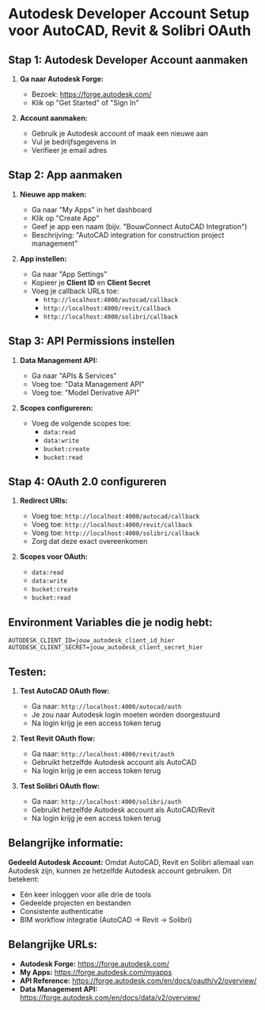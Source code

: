 # Autodesk Developer Account Setup voor AutoCAD, Revit & Solibri OAuth

## Stap 1: Autodesk Developer Account aanmaken

1. **Ga naar Autodesk Forge:**
   - Bezoek: https://forge.autodesk.com/
   - Klik op "Get Started" of "Sign In"

2. **Account aanmaken:**
   - Gebruik je Autodesk account of maak een nieuwe aan
   - Vul je bedrijfsgegevens in
   - Verifieer je email adres

## Stap 2: App aanmaken

1. **Nieuwe app maken:**
   - Ga naar "My Apps" in het dashboard
   - Klik op "Create App"
   - Geef je app een naam (bijv. "BouwConnect AutoCAD Integration")
   - Beschrijving: "AutoCAD integration for construction project management"

2. **App instellen:**
   - Ga naar "App Settings"
   - Kopieer je **Client ID** en **Client Secret**
   - Voeg je callback URLs toe:
     - `http://localhost:4000/autocad/callback`
     - `http://localhost:4000/revit/callback`
     - `http://localhost:4000/solibri/callback`

## Stap 3: API Permissions instellen

1. **Data Management API:**
   - Ga naar "APIs & Services"
   - Voeg toe: "Data Management API"
   - Voeg toe: "Model Derivative API"

2. **Scopes configureren:**
   - Voeg de volgende scopes toe:
     - `data:read`
     - `data:write`
     - `bucket:create`
     - `bucket:read`

## Stap 4: OAuth 2.0 configureren

1. **Redirect URIs:**
   - Voeg toe: `http://localhost:4000/autocad/callback`
   - Voeg toe: `http://localhost:4000/revit/callback`
   - Voeg toe: `http://localhost:4000/solibri/callback`
   - Zorg dat deze exact overeenkomen

2. **Scopes voor OAuth:**
   - `data:read`
   - `data:write`
   - `bucket:create`
   - `bucket:read`

## Environment Variables die je nodig hebt:

```
AUTODESK_CLIENT_ID=jouw_autodesk_client_id_hier
AUTODESK_CLIENT_SECRET=jouw_autodesk_client_secret_hier
```

## Testen:

1. **Test AutoCAD OAuth flow:**
   - Ga naar: `http://localhost:4000/autocad/auth`
   - Je zou naar Autodesk login moeten worden doorgestuurd
   - Na login krijg je een access token terug

2. **Test Revit OAuth flow:**
   - Ga naar: `http://localhost:4000/revit/auth`
   - Gebruikt hetzelfde Autodesk account als AutoCAD
   - Na login krijg je een access token terug

3. **Test Solibri OAuth flow:**
   - Ga naar: `http://localhost:4000/solibri/auth`
   - Gebruikt hetzelfde Autodesk account als AutoCAD/Revit
   - Na login krijg je een access token terug

## Belangrijke informatie:

**Gedeeld Autodesk Account:** Omdat AutoCAD, Revit en Solibri allemaal van Autodesk zijn, kunnen ze hetzelfde Autodesk account gebruiken. Dit betekent:
- Eén keer inloggen voor alle drie de tools
- Gedeelde projecten en bestanden
- Consistente authenticatie
- BIM workflow integratie (AutoCAD → Revit → Solibri)

## Belangrijke URLs:
- **Autodesk Forge:** https://forge.autodesk.com/
- **My Apps:** https://forge.autodesk.com/myapps
- **API Reference:** https://forge.autodesk.com/en/docs/oauth/v2/overview/
- **Data Management API:** https://forge.autodesk.com/en/docs/data/v2/overview/ 